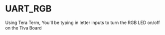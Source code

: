 # UART_RGB
Using Tera Term, You'll be typing in letter inputs to turn the RGB LED on/off on the Tiva Board
